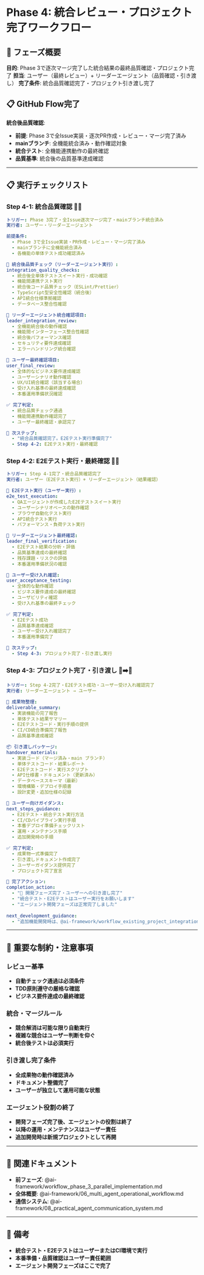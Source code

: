 # Phase 4: 統合レビュー・プロジェクト完了ワークフロー

## 🎯 フェーズ概要
**目的**: Phase 3で逐次マージ完了した統合結果の最終品質確認・プロジェクト完了
**担当**: ユーザー（最終レビュー）+ リーダーエージェント（品質確認・引き渡し）
**完了条件**: 統合品質確認完了・プロジェクト引き渡し完了

## 📋 GitHub Flow完了
**統合後品質確認**: 
- **前提**: Phase 3で全Issue実装・逐次PR作成・レビュー・マージ完了済み
- **mainブランチ**: 全機能統合済み・動作確認対象
- **統合テスト**: 全機能連携動作の最終確認
- **品質基準**: 統合後の品質基準達成確認

---

## 📋 実行チェックリスト

### **Step 4-1: 統合品質確認** 👤🤖
```yaml
トリガー: Phase 3完了・全Issue逐次マージ完了・mainブランチ統合済み
実行者: ユーザー・リーダーエージェント

前提条件:
  - Phase 3で全Issue実装・PR作成・レビュー・マージ完了済み
  - mainブランチに全機能統合済み
  - 各機能の単体テスト成功確認済み

🚨 統合後品質チェック（リーダーエージェント実行）:
integration_quality_checks:
  - 統合後全単体テストスイート実行・成功確認
  - 機能間連携テスト実行
  - 統合後コード品質チェック（ESLint/Prettier）
  - TypeScript型安全性確認（統合後）
  - API統合仕様準拠確認
  - データベース整合性確認

🤖 リーダーエージェント統合確認項目:
leader_integration_review:
  - 全機能統合後の動作確認
  - 機能間インターフェース整合性確認
  - 統合後パフォーマンス確認
  - セキュリティ要件達成確認
  - エラーハンドリング統合確認

👤 ユーザー最終確認項目:
user_final_review:
  - 全体的なビジネス要件達成確認
  - ユーザーシナリオ動作確認
  - UX/UI統合確認（該当する場合）
  - 受け入れ基準の最終達成確認
  - 本番運用準備状況確認

✅ 完了判定:
  - 統合品質チェック通過
  - 機能間連携動作確認完了
  - ユーザー最終確認・承認完了

🔄 次ステップ:
  - "統合品質確認完了。E2Eテスト実行準備完了"
  - Step 4-2: E2Eテスト実行・最終確認
```

### **Step 4-2: E2Eテスト実行・最終確認** 🤖👤
```yaml
トリガー: Step 4-1完了・統合品質確認完了
実行者: ユーザー（E2Eテスト実行）+ リーダーエージェント（結果確認）

🚨 E2Eテスト実行（ユーザー実行）:
e2e_test_execution:
  - QAエージェントが作成したE2Eテストスイート実行
  - ユーザーシナリオベースの動作確認
  - ブラウザ自動化テスト実行
  - API統合テスト実行
  - パフォーマンス・負荷テスト実行

🤖 リーダーエージェント最終確認:
leader_final_verification:
  - E2Eテスト結果の分析・評価
  - 品質基準達成の最終確認
  - 残存課題・リスクの評価
  - 本番運用準備状況の確認

👤 ユーザー受け入れ確認:
user_acceptance_testing:
  - 全体的な動作確認
  - ビジネス要件達成の最終確認
  - ユーザビリティ確認
  - 受け入れ基準の最終チェック

✅ 完了判定:
  - E2Eテスト成功
  - 品質基準達成確認
  - ユーザー受け入れ確認完了
  - 本番運用準備完了

🔄 次ステップ:
  - Step 4-3: プロジェクト完了・引き渡し実行
```

### **Step 4-3: プロジェクト完了・引き渡し** 🤖➡️👤
```yaml
トリガー: Step 4-2完了・E2Eテスト成功・ユーザー受け入れ確認完了
実行者: リーダーエージェント → ユーザー

🚨 成果物整理:
deliverable_summary:
  - 実装機能の完了報告
  - 単体テスト結果サマリー
  - E2Eテストコード・実行手順の提供
  - CI/CD統合準備完了報告
  - 品質基準達成確認

📦 引き渡しパッケージ:
handover_materials:
  - 実装コード（マージ済み・main ブランチ）
  - 単体テストコード・結果レポート
  - E2Eテストコード・実行スクリプト
  - API仕様書・ドキュメント（更新済み）
  - データベーススキーマ（最新）
  - 環境構築・デプロイ手順書
  - 設計変更・追加仕様の記録

🎯 ユーザー向けガイダンス:
next_steps_guidance:
  - E2Eテスト・統合テスト実行方法
  - CI/CDパイプライン実行手順
  - 本番デプロイ準備チェックリスト
  - 運用・メンテナンス手順
  - 追加開発時の手順

✅ 完了判定:
  - 成果物一式準備完了
  - 引き渡しドキュメント作成完了
  - ユーザーガイダンス提供完了
  - プロジェクト完了宣言

🎉 完了アクション:
completion_action:
  - "🎉 開発フェーズ完了・ユーザーへの引き渡し完了"
  - "統合テスト・E2Eテストはユーザー実行をお願いします"
  - "エージェント開発フェーズは正常完了しました"
  
next_development_guidance:
  - "追加機能開発時は、@ai-framework/workflow_existing_project_integration.md を読み込んで既存プロジェクト統合ワークフローを開始してください"
```

---

## 🎯 重要な制約・注意事項

### **レビュー基準**
- **自動チェック通過は必須条件**
- **TDD原則遵守の厳格な確認**
- **ビジネス要件達成の最終確認**

### **統合・マージルール**
- **競合解消は可能な限り自動実行**
- **複雑な競合はユーザー判断を仰ぐ**
- **統合後テストは必須実行**

### **引き渡し完了条件**
- **全成果物の動作確認済み**
- **ドキュメント整備完了**
- **ユーザーが独立して運用可能な状態**

### **エージェント役割の終了**
- **開発フェーズ完了後、エージェントの役割は終了**
- **以降の運用・メンテナンスはユーザー責任**
- **追加開発時は新規プロジェクトとして再開**

---

## 🔗 関連ドキュメント
- **前フェーズ**: @ai-framework/workflow_phase_3_parallel_implementation.md
- **全体概要**: @ai-framework/06_multi_agent_operational_workflow.md
- **通信システム**: @ai-framework/08_practical_agent_communication_system.md

---

## 📝 備考
- **統合テスト・E2EテストはユーザーまたはCI環境で実行**
- **本番準備・品質確認はユーザー責任範囲**
- **エージェント開発フェーズはここで完了** 